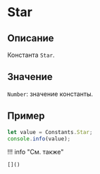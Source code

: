 # Star

## Описание
Константа `Star`.

## Значение
`Number`: значение константы.

## Пример
```javascript linenums="1"
let value = Constants.Star;
console.info(value);
```

!!! info "См. также"

    []()

